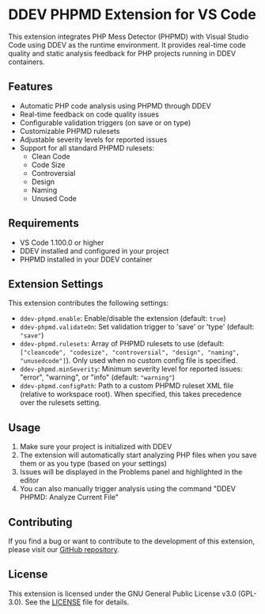 # DDEV PHPMD Extension for VS Code

This extension integrates PHP Mess Detector (PHPMD) with Visual Studio Code using DDEV as the runtime environment. It provides real-time code quality and static analysis feedback for PHP projects running in DDEV containers.

## Features

- Automatic PHP code analysis using PHPMD through DDEV
- Real-time feedback on code quality issues
- Configurable validation triggers (on save or on type)
- Customizable PHPMD rulesets
- Adjustable severity levels for reported issues
- Support for all standard PHPMD rulesets:
  - Clean Code
  - Code Size
  - Controversial
  - Design
  - Naming
  - Unused Code

## Requirements

- VS Code 1.100.0 or higher
- DDEV installed and configured in your project
- PHPMD installed in your DDEV container

## Extension Settings

This extension contributes the following settings:

* `ddev-phpmd.enable`: Enable/disable the extension (default: `true`)
* `ddev-phpmd.validateOn`: Set validation trigger to 'save' or 'type' (default: `"save"`)
* `ddev-phpmd.rulesets`: Array of PHPMD rulesets to use (default: `["cleancode", "codesize", "controversial", "design", "naming", "unusedcode"]`). Only used when no custom config file is specified.
* `ddev-phpmd.minSeverity`: Minimum severity level for reported issues: "error", "warning", or "info" (default: `"warning"`)
* `ddev-phpmd.configPath`: Path to a custom PHPMD ruleset XML file (relative to workspace root). When specified, this takes precedence over the rulesets setting.

## Usage

1. Make sure your project is initialized with DDEV
2. The extension will automatically start analyzing PHP files when you save them or as you type (based on your settings)
3. Issues will be displayed in the Problems panel and highlighted in the editor
4. You can also manually trigger analysis using the command "DDEV PHPMD: Analyze Current File"

## Contributing

If you find a bug or want to contribute to the development of this extension, please visit our [GitHub repository](https://github.com/OpenForgeProject/vscode-ddev-phpmd).

## License

This extension is licensed under the GNU General Public License v3.0 (GPL-3.0). See the [LICENSE](https://github.com/OpenForgeProject/vscode-ddev-phpmd/LICENSE) file for details.
